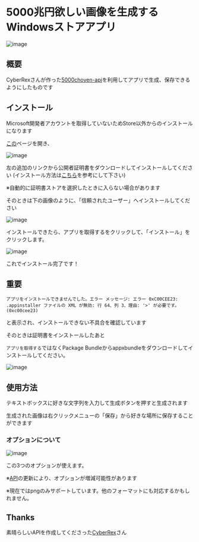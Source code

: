 # 5000兆円欲しい画像を生成するWindowsストアアプリ

![image](https://user-images.githubusercontent.com/48819514/112841521-8a739400-90db-11eb-91c5-157c8214b0e8.png)

## 概要

CyberRexさんが作った[5000choyen-api](https://github.com/CyberRex0/5000choyen-api)を利用してアプリで生成、保存できるようにしたものです

## インストール

Microsoft開発者アカウントを取得していないためStore以外からのインストールになります

[この](https://cdn.nerrog.net/5000choyen/)ページを開き、

![image](https://user-images.githubusercontent.com/48819514/112844652-ec81c880-90de-11eb-8668-62a18cf59605.png)

左の追加のリンクから公開者証明書をダウンロードしてインストールしてください
(インストール方法は[こちら](https://garafu.blogspot.com/2014/04/blog-post.html#wzd)を参考にして下さい)

※自動的に証明書ストアを選択したときに入らない場合があります

そのときは下の画像のように、「信頼されたユーザー」へインストールしてください

![image](https://user-images.githubusercontent.com/48819514/112845647-0ec81600-90e0-11eb-90f7-078ec3c528be.png)

インストールできたら、アプリを取得するをクリックして、「インストール」をクリックします。

![image](https://user-images.githubusercontent.com/48819514/112845550-edffc080-90df-11eb-89c6-f9e02b24bb30.png)

これでインストール完了です！

## **重要**

`アプリをインストールできませんでした。エラー メッセージ: エラー 0xC00CEE23: .appinstaller ファイルの XML が無効: 行 64、列 3、理由: '>' が必要です。 (0xc00cee23)`

と表示され、インストールできない不具合を確認しています

そのときは証明書をインストールしたあと

`アプリを取得する`ではなくPackage Bundleからappxbundleをダウンロードしてインストールしてください。

![image](https://user-images.githubusercontent.com/48819514/113007518-40f57880-91b1-11eb-8c26-72c482cf6151.png)



## 使用方法

テキストボックスに好きな文字列を入力して生成ボタンを押すと生成されます

生成された画像は右クリックメニューの「保存」から好きな場所に保存することができます

### オプションについて

![image](https://user-images.githubusercontent.com/48819514/112843133-3a95cc80-90dd-11eb-84e3-ac67f836fbe0.png)

この3つのオプションが使えます。

※[API](https://github.com/CyberRex0/5000choyen-api#parameters)の更新により、オプションが増減可能性があります

※現在ではpngのみサポートしています。他のフォーマットにも対応するかもしれません。

## Thanks

素晴らしいAPIを作成してくださった[CyberRex](https://github.com/CyberRex0)さん
